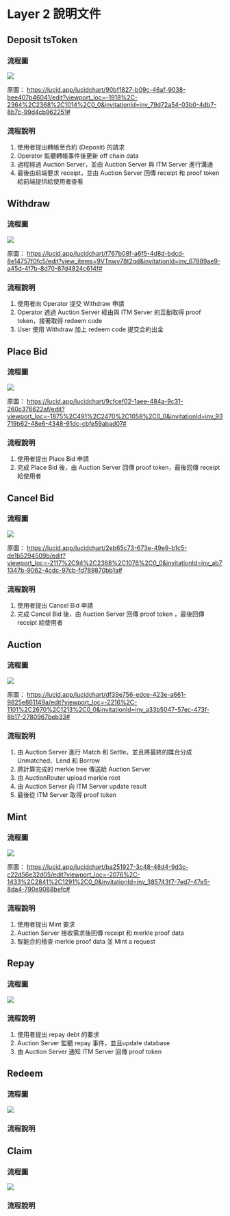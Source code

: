 # Layer 2 說明文件

## Deposit tsToken
### 流程圖
![](https://i.imgur.com/AfP1Iw3.png)


原圖：
https://lucid.app/lucidchart/90bf1827-b09c-46af-9038-bee407b46041/edit?viewport_loc=-1918%2C-2364%2C2368%2C1014%2C0_0&invitationId=inv_79d72a54-03b0-4db7-8b7c-99d4cb962251#

### 流程說明
1. 使用者提出轉帳至合約 (Deposit) 的請求
2. Operator 監聽轉帳事件後更新 off chain data 
3. 過程經過 Auction Server，並由 Auction Server 與 ITM Server 進行溝通
4. 最後由前端要求 receipt，並由 Auction Server 回傳 receipt 和 proof token 給前端提供給使用者查看


## Withdraw
### 流程圖
![](https://i.imgur.com/qbHTzRS.png)

原圖：
https://lucid.app/lucidchart/f767b08f-a6f5-4d8d-bdcd-8e14757f0fc5/edit?view_items=9VTnwv78t2qd&invitationId=inv_67889ae9-a45d-4f7b-8d70-87d4824c614f#

### 流程說明
1. 使用者向 Operator 提交 Withdraw 申請 
2. Operator 透過 Auction Server 經由與 ITM Server 的互動取得 proof token，接著取得 redeem code 
3. User 使⽤ Withdraw 加上 redeem code 提交合約出⾦ 

## Place Bid
### 流程圖
![](https://i.imgur.com/yPmh4FX.png)

原圖：
https://lucid.app/lucidchart/9cfcef02-1aee-484a-9c31-260c376622af/edit?viewport_loc=-1875%2C491%2C2470%2C1058%2C0_0&invitationId=inv_93719b62-48e6-4348-91dc-cbfe59abad07#

### 流程說明
1. 使用者提出 Place Bid 申請
2. 完成 Place Bid 後，由 Auction Server 回傳 proof token，最後回傳 receipt 給使用者

## Cancel Bid
### 流程圖
![](https://i.imgur.com/zLcpx50.png)

原圖：
https://lucid.app/lucidchart/2eb65c73-673e-49e9-b1c5-de1b5294509b/edit?viewport_loc=-2117%2C94%2C2368%2C1076%2C0_0&invitationId=inv_ab71347b-9062-4cdc-97cb-fd789870bb1a#


### 流程說明
1. 使用者提出 Cancel Bid 申請
2. 完成 Cancel Bid 後，由 Auction Server 回傳 proof token ，最後回傳 receipt 給使用者

## Auction
### 流程圖
![](https://i.imgur.com/7pl81IA.png)

原圖：
https://lucid.app/lucidchart/df39e756-edce-423e-a661-9825e861149a/edit?viewport_loc=-2216%2C-1101%2C2670%2C1213%2C0_0&invitationId=inv_a33b5047-57ec-473f-8b17-2780967beb33#

### 流程說明
1. 由 Auction Server 進行 Ｍatch 和 Settle，並且將最終的媒合分成 Unmatched、Lend 和 Borrow
2. 將計算完成的 merkle tree 傳送給 Auction Server 
3. 由 AuctionRouter upload merkle root
4. 由 Auction Server 向 ITM Server update result
5. 最後從 ITM Server 取得 proof token 

## Mint
### 流程圖
![](https://i.imgur.com/3ucHlXG.png)

原圖：
https://lucid.app/lucidchart/ba251927-3c48-48d4-9d3c-c22d56e32d05/edit?viewport_loc=-2076%2C-1433%2C2841%2C1291%2C0_0&invitationId=inv_385743f7-7ed7-47e5-8da4-790e9088befc#

### 流程說明
1. 使用者提出 Mint 要求
2. Auction Server 接收需求後回傳 receipt 和 merkle proof data
3. 智能合約檢查 merkle proof data 並 Mint a request 

## Repay
### 流程圖
![](https://i.imgur.com/ZTGLhIy.png)

### 流程說明
1. 使用者提出 repay debt 的要求
2. Auction Server 監聽 repay 事件，並且update database
3. 由 Auction Server 通知 ITM Server 回傳 proof token

## Redeem
### 流程圖
![](https://i.imgur.com/3yx53Rs.png)

### 流程說明

## Claim
### 流程圖
![](https://i.imgur.com/hJxWOBK.png)

### 流程說明
